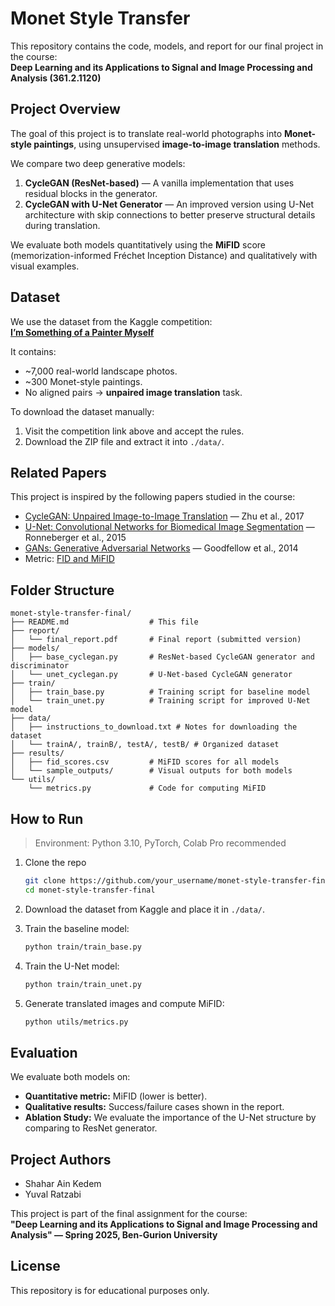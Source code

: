 # Monet Style Transfer 

This repository contains the code, models, and report for our final project in the course:  
**Deep Learning and its Applications to Signal and Image Processing and Analysis (361.2.1120)**

## Project Overview

The goal of this project is to translate real-world photographs into **Monet-style paintings**, using unsupervised **image-to-image translation** methods.

We compare two deep generative models:  
1. **CycleGAN (ResNet-based)** — A vanilla implementation that uses residual blocks in the generator.  
2. **CycleGAN with U-Net Generator** — An improved version using U-Net architecture with skip connections to better preserve structural details during translation.

We evaluate both models quantitatively using the **MiFID** score (memorization-informed Fréchet Inception Distance) and qualitatively with visual examples.

## Dataset

We use the dataset from the Kaggle competition:  
**[I’m Something of a Painter Myself](https://www.kaggle.com/competitions/gan-getting-started)**

It contains:
- ~7,000 real-world landscape photos.
- ~300 Monet-style paintings.
- No aligned pairs → **unpaired image translation** task.

To download the dataset manually:
1. Visit the competition link above and accept the rules.
2. Download the ZIP file and extract it into `./data/`.

## Related Papers

This project is inspired by the following papers studied in the course:
- [CycleGAN: Unpaired Image-to-Image Translation](https://arxiv.org/abs/1703.10593) — Zhu et al., 2017  
- [U-Net: Convolutional Networks for Biomedical Image Segmentation](https://arxiv.org/abs/1505.04597) — Ronneberger et al., 2015  
- [GANs: Generative Adversarial Networks](https://arxiv.org/abs/1406.2661) — Goodfellow et al., 2014  
- Metric: [FID and MiFID](https://arxiv.org/abs/2002.09797)

## Folder Structure

```
monet-style-transfer-final/
├── README.md                  # This file
├── report/
│   └── final_report.pdf       # Final report (submitted version)
├── models/
│   ├── base_cyclegan.py       # ResNet-based CycleGAN generator and discriminator
│   └── unet_cyclegan.py       # U-Net-based CycleGAN generator
├── train/
│   ├── train_base.py          # Training script for baseline model
│   └── train_unet.py          # Training script for improved U-Net model
├── data/
│   ├── instructions_to_download.txt # Notes for downloading the dataset
│   └── trainA/, trainB/, testA/, testB/ # Organized dataset
├── results/
│   ├── fid_scores.csv         # MiFID scores for all models
│   └── sample_outputs/        # Visual outputs for both models
└── utils/
    └── metrics.py             # Code for computing MiFID
```

## How to Run

> Environment: Python 3.10, PyTorch, Colab Pro recommended

1. Clone the repo  
   ```bash
   git clone https://github.com/your_username/monet-style-transfer-final.git
   cd monet-style-transfer-final
   ```

2. Download the dataset from Kaggle and place it in `./data/`.

3. Train the baseline model:
   ```bash
   python train/train_base.py
   ```

4. Train the U-Net model:
   ```bash
   python train/train_unet.py
   ```

5. Generate translated images and compute MiFID:
   ```bash
   python utils/metrics.py
   ```

## Evaluation

We evaluate both models on:
- **Quantitative metric:** MiFID (lower is better).
- **Qualitative results:** Success/failure cases shown in the report.
- **Ablation Study:** We evaluate the importance of the U-Net structure by comparing to ResNet generator.

## Project Authors

- Shahar Ain Kedem
- Yuval Ratzabi

This project is part of the final assignment for the course:  
**"Deep Learning and its Applications to Signal and Image Processing and Analysis" — Spring 2025, Ben-Gurion University**

## License

This repository is for educational purposes only.
